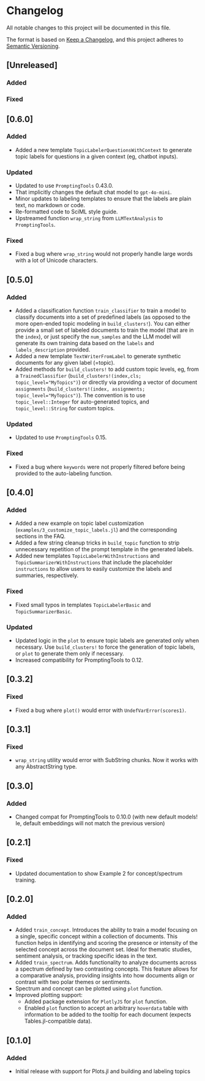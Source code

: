 # Changelog
All notable changes to this project will be documented in this file.

The format is based on [Keep a Changelog](https://keepachangelog.com/en/1.0.0/),
and this project adheres to [Semantic Versioning](https://semver.org/spec/v2.0.0.html).

## [Unreleased]

### Added

### Fixed

## [0.6.0]

### Added
- Added a new template `TopicLabelerQuestionsWithContext` to generate topic labels for questions in a given context (eg, chatbot inputs).

### Updated
- Updated to use `PromptingTools` 0.43.0.
- That implicitly changes the default chat model to `gpt-4o-mini`.
- Minor updates to labeling templates to ensure that the labels are plain text, no markdown or code.
- Re-formatted code to SciML style guide.
- Upstreamed function `wrap_string` from `LLMTextAnalysis` to `PromptingTools`.

### Fixed
- Fixed a bug where `wrap_string` would not properly handle large words with a lot of Unicode characters.

## [0.5.0]

### Added
- Added a classification function `train_classifier` to train a model to classify documents into a set of predefined labels (as opposed to the more open-ended topic modeling in `build_clusters!`). You can either provide a small set of labeled documents to train the model (that are in the `index`), or just specify the `num_samples` and the LLM model will generate its own training data based on the `labels` and `labels_description` provided.
- Added a new template `TextWriterFromLabel` to generate synthetic documents for any given label (=topic).
- Added methods for `build_clusters!` to add custom topic levels, eg, from a `TrainedClassifier` (`build_clusters!(index,cls; topic_level="MyTopics")`) or directly via providing a vector of document `assignments` (`build_clusters!(index, assignments; topic_level="MyTopics")`). The convention is to use `topic_level::Integer` for auto-generated topics, and `topic_level::String` for custom topics.

### Updated
- Updated to use `PromptingTools` 0.15.

### Fixed
- Fixed a bug where `keywords` were not properly filtered before being provided to the auto-labeling function.

## [0.4.0]

### Added
- Added a new example on topic label customization (`examples/3_customize_topic_labels.jl`) and the corresponding sections in the FAQ.
- Added a few string cleanup tricks in `build_topic` function to strip unnecessary repetition of the prompt template in the generated labels.
- Added new templates `TopicLabelerWithInstructions` and `TopicSummarizerWithInstructions` that include the placeholder `instructions` to allow users to easily customize the labels and summaries, respectively.

### Fixed
- Fixed small typos in templates `TopicLabelerBasic` and `TopicSummarizerBasic`.

### Updated
- Updated logic in the `plot` to ensure topic labels are generated only when necessary. Use `build_clusters!` to force the generation of topic labels, or `plot` to generate them only if necessary.
- Increased compatibility for PromptingTools to 0.12.

## [0.3.2]

### Fixed
- Fixed a bug where `plot()` would error with `UndefVarError(scores1)`.

## [0.3.1]

### Fixed
- `wrap_string` utility would error with SubString chunks. Now it works with any AbstractString type.

## [0.3.0]

### Added
- Changed compat for PromptingTools to 0.10.0 (with new default models! Ie, default embeddings will not match the previous version)

## [0.2.1]

### Fixed
- Updated documentation to show Example 2 for concept/spectrum training.

## [0.2.0]

### Added
- Added `train_concept`. Introduces the ability to train a model focusing on a single, specific concept within a collection of documents. This function helps in identifying and scoring the presence or intensity of the selected concept across the document set. Ideal for thematic studies, sentiment analysis, or tracking specific ideas in the text.
- Added `train_spectrum`. Adds functionality to analyze documents across a spectrum defined by two contrasting concepts. This feature allows for a comparative analysis, providing insights into how documents align or contrast with two polar themes or sentiments.
- Spectrum and concept can be plotted using `plot` function.
- Improved plotting support: 
  - Added package extension for `PlotlyJS` for `plot` function.
  - Enabled `plot` function to accept an arbitrary `hoverdata` table with information to be added to the tooltip for each document (expects Tables.jl-compatible data).

## [0.1.0]

### Added
- Initial release with support for Plots.jl and building and labeling topics